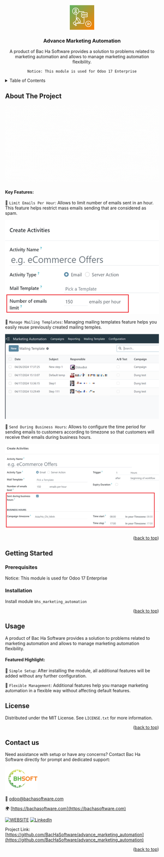 
<a name="readme-top"></a>

<!-- PROJECT DETAILS -->
<br />
<div align="center">
  <a href="https://github.com/BacHaSoftware/advance_marketing_automation">
    <img src="/bhs_marketing_automation/static/description/icon.png" alt="Logo" width="80" height="80">
  </a>

  <h3 align="center">Advance Marketing Automation</h3>

  <p align="center">
    A product of Bac Ha Software provides a solution to problems related to marketing automation and allows to manage marketing automation flexibility.
    
    Notice: This module is used for Odoo 17 Enterprise
</p>
</div>



<!-- TABLE OF CONTENTS -->
<details>
  <summary>Table of Contents</summary>
  <ol>
    <li>
      <a href="#about-the-project">About The Project</a>
    </li>
    <li>
      <a href="#getting-started">Getting Started</a>
      <ul>
        <!-- <li><a href="#prerequisites">Prerequisites</a></li> -->
        <li><a href="#installation">Installation</a></li>
      </ul>
    </li>
    <li><a href="#usage">Usage</a></li>
    <li><a href="#license">License</a></li>
    <li><a href="#contact-us">Contact us</a></li>
  </ol>
</details>



<!-- ABOUT THE PROJECT -->
## About The Project

<div align="left">
  <a href="https://github.com/BacHaSoftware/advance_marketing_automation">
    <img src="/bhs_marketing_automation/static/description/banner.gif" alt="Setting">
  </a>
</div>

#### Key Features:

🌟 <code>Limit Emails Per Hour</code>: Allows to limit number of emails sent in an hour. This feature helps restrict mass emails sending that are considered as spam.

<div align="left">
    <a href="https://github.com/BacHaSoftware/advance_marketing_automation">
        <img src="/bhs_marketing_automation/static/description/imgs/screen/limit.png" alt="Setting">
    </a>
</div>

🌟 <code>Manage Mailing Templates</code>: Managing mailing templates feature helps you easily reuse previously created mailing temples.

<div align="left">
    <a href="https://github.com/BacHaSoftware/advance_marketing_automation">
        <img src="/bhs_marketing_automation/static/description/imgs/screen/template.png" alt="Setting">
    </a>
</div>

🌟 <code>Send During Business Hours</code>: Allows to configure the time period for sending emails to customers according to timezone so that customers will receive their emails during business hours.

<div align="left">
    <a href="https://github.com/BacHaSoftware/advance_marketing_automation">
        <img src="/bhs_marketing_automation/static/description/imgs/screen/timezone.png" alt="Setting">
    </a>
</div>


<p align="right">(<a href="#readme-top">back to top</a>)</p>


<!-- GETTING STARTED -->
## Getting Started

<!-- PREREQUISTES   -->
### Prerequisites

Notice: This module is used for Odoo 17 Enterprise


### Installation

Install module  <code>bhs_marketing_automation</code>

<p align="right">(<a href="#readme-top">back to top</a>)</p>

<!-- USAGE EXAMPLES -->
## Usage

A product of Bac Ha Software provides a solution to problems related to marketing automation and allows to manage marketing automation flexibility.


#### Featured Highlight:

🌟 <code>Simple Setup</code>: After installing the module, all additional features will be added without any further configuration.

🌟 <code>Flexible Management</code>: Additional features help you manage marketing automation in a flexible way without affecting default features.


<!-- LICENSE -->
## License

Distributed under the MIT License. See `LICENSE.txt` for more information.

<p align="right">(<a href="#readme-top">back to top</a>)</p>



<!-- CONTACT US-->
## Contact us
Need assistance with setup or have any concerns? Contact Bac Ha Software directly for prompt and dedicated support:
<div align="left">
  <a href="https://github.com/BacHaSoftware">
    <img src="/bhs_marketing_automation/static/description/imgs/logo.png" alt="Logo" height="80">
  </a>
</div>

📨 odoo@bachasoftware.com

🌍 [https://bachasoftware.com](https://bachasoftware.com)

[![WEBSITE][website-shield]][website-url] [![LinkedIn][linkedin-shield]][linkedin-url]

Project Link: [https://github.com/BacHaSoftware/advance_marketing_automation](https://github.com/BacHaSoftware/advance_marketing_automation)


<p align="right">(<a href="#readme-top">back to top</a>)</p>



<!-- MARKDOWN LINKS & IMAGES -->
<!-- https://www.markdownguide.org/basic-syntax/#reference-style-links -->
[license-url]: https://github.com/BacHaSoftware/advance_marketing_automation/blob/17.0/LICENSE.txt
[linkedin-shield]: https://img.shields.io/badge/-LinkedIn-black.svg?style=for-the-badge&logo=linkedin&colorB=555
[linkedin-url]: https://www.linkedin.com/company/bac-ha-software
[website-shield]: https://img.shields.io/badge/-website-black.svg?style=for-the-badge&logo=website&colorB=555
[website-url]: https://bachasoftware.com